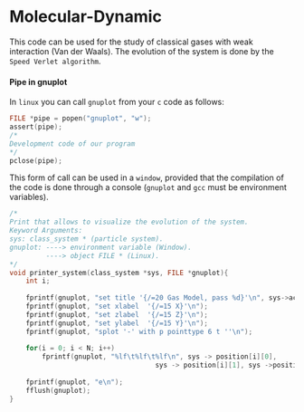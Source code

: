 # Molecular-Dynamic
This code can be used for the study of classical gases with weak interaction (Van der Waals). The evolution of the system is done by the ```Speed Verlet algorithm```.
#### Pipe in gnuplot

In ```linux``` you can call ```gnuplot``` from your ```c``` code as follows:

```c
FILE *pipe = popen("gnuplot", "w");
assert(pipe);
/*
Development code of our program
*/
pclose(pipe);
```
This form of call can be used in a ```window```, provided that the compilation of the code is done through a console (```gnuplot``` and ```gcc``` must be environment variables).

```c
/*
Print that allows to visualize the evolution of the system.
Keyword Arguments:
sys: class_system * (particle system).
gnuplot: ----> environment variable (Window).
         ----> object FILE * (Linux).
*/
void printer_system(class_system *sys, FILE *gnuplot){
    int i;
   
    fprintf(gnuplot, "set title '{/=20 Gas Model, pass %d}'\n", sys->accountant);
    fprintf(gnuplot, "set xlabel  '{/=15 X}'\n");  
    fprintf(gnuplot, "set zlabel  '{/=15 Z}'\n");
    fprintf(gnuplot, "set ylabel  '{/=15 Y}'\n");
    fprintf(gnuplot, "splot '-' with p pointtype 6 t ''\n");
  
    for(i = 0; i < N; i++)
        fprintf(gnuplot, "%lf\t%lf\t%lf\n", sys -> position[i][0], 
                                    sys -> position[i][1], sys ->position[i][2]);
    
    fprintf(gnuplot, "e\n");
    fflush(gnuplot);
}
```
